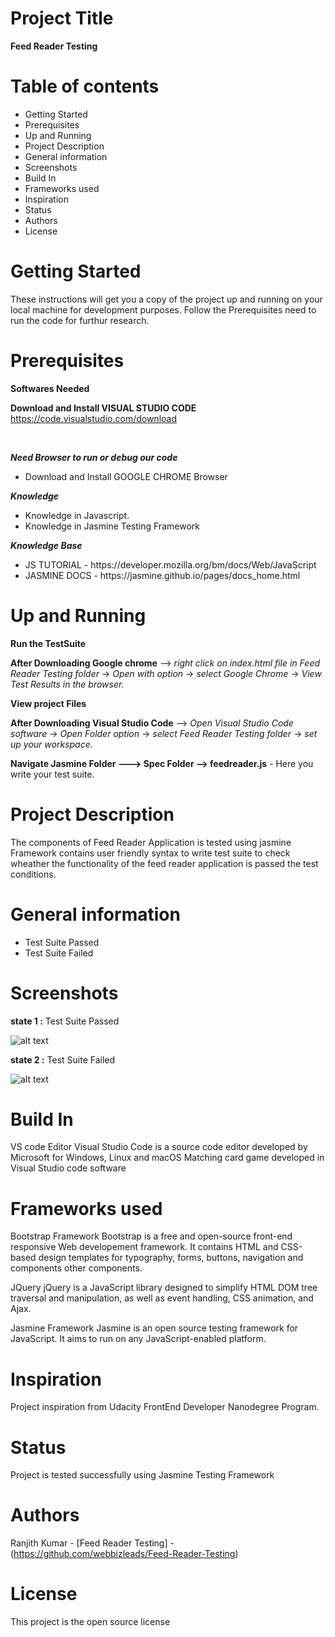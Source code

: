 # Project Title

<strong>Feed Reader Testing</strong>

# Table of contents

<ul>
  <li>Getting Started</li>
  <li>Prerequisites</li>
  <li>Up and Running</li>
  <li>Project Description</li>
  <li>General information</li>
  <li>Screenshots</li>
  <li>Build In</li>
  <li>Frameworks used</li>
  <li>Inspiration</li>
  <li>Status</li>
  <li>Authors</li>
  <li>License</li>
</ul>

# Getting Started

These instructions will get you a copy of the project up and running on your local machine for development purposes.
Follow the Prerequisites need to run the code for furthur research.

# Prerequisites

<b>Softwares Needed</b>

<b>Download and Install VISUAL STUDIO CODE</b>
<br>
https://code.visualstudio.com/download

<br>

<b><i>Need Browser to run or debug our code</i></b>
<ul>
  <li>Download and Install GOOGLE CHROME Browser</li>
</ul>

<b><i>Knowledge</i></b>
<ul>
  <li>Knowledge in Javascript.</li>
  <li>Knowledge in Jasmine Testing Framework</li>
</ul>

<b><i>Knowledge Base</i></b>
<ul>
  <li>JS TUTORIAL - https://developer.mozilla.org/bm/docs/Web/JavaScript</li>
  <li>JASMINE DOCS - https://jasmine.github.io/pages/docs_home.html</li>
</ul>


# Up and Running

<p><b>Run the TestSuite</b></p>
<p><b>After Downloading Google chrome</b> --> <i>right click on index.html file in Feed Reader Testing folder</i> -> <i>Open with option</i> -> <i>select Google Chrome</i> -> <i>View Test Results in the browser.</i></p>  

<p><b>View project Files</b></p>
<p><b>After Downloading Visual Studio Code</b> --> <i>Open Visual Studio Code software</i> -> <i>Open Folder option</i> -> <i>select Feed Reader Testing folder</i> -> <i>set up your workspace.</i></p>  
<p><b>Navigate Jasmine Folder ---> Spec Folder --> feedreader.js</b> - Here you write your test suite.</p>

# Project Description
  
The components of Feed Reader Application is tested using jasmine Framework contains user friendly syntax to write test suite
to check wheather the functionality of the feed reader application is passed the test conditions.

# General information
 
<ul>
  <li>Test Suite Passed</li>
  <li>Test Suite Failed</li>
</ul> 

# Screenshots
 
<b>state 1 :</b> Test Suite Passed

![alt text]()     

<b>state 2 :</b> Test Suite Failed

![alt text]()

# Build In

VS code Editor
Visual Studio Code is a source code editor developed by Microsoft for Windows, Linux and macOS
Matching card game developed in Visual Studio code software
 
# Frameworks used

Bootstrap Framework
Bootstrap is a free and open-source front-end responsive Web developement framework.
It contains HTML and CSS-based design templates for typography, forms, buttons, navigation and components other components.

JQuery
jQuery is a JavaScript library designed to simplify HTML DOM tree traversal and manipulation,
as well as event handling, CSS animation, and Ajax.

Jasmine Framework
Jasmine is an open source testing framework for JavaScript. It aims to run on any JavaScript-enabled platform.

# Inspiration
  
Project inspiration from Udacity FrontEnd Developer Nanodegree Program.

# Status

Project is tested successfully using Jasmine Testing Framework

# Authors

Ranjith Kumar - [Feed Reader Testing] - (https://github.com/webbizleads/Feed-Reader-Testing)

# License

This project is the open source license 


